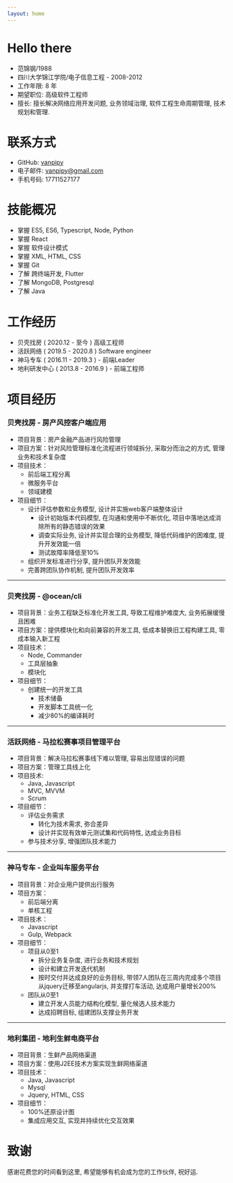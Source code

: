 ```yaml
---
layout: home
---
```


# Hello there
* 范锦钢/1988
* 四川大学锦江学院/电子信息工程 - 2008-2012
* 工作年限: 8 年
* 期望职位: 高级软件工程师
* 擅长: 擅长解决网络应用开发问题, 业务领域治理, 软件工程生命周期管理, 技术规划和管理.

# 联系方式
* GitHub: [vanpipy](https://github.com/vanpipy)
* 电子邮件: <vanpipy@gmail.com>
* 手机号码: 17711527177

# 技能概况
* 掌握 ES5, ES6, Typescript, Node, Python
* 掌握 React
* 掌握 软件设计模式
* 掌握 XML, HTML, CSS
* 掌握 Git
* 了解 跨终端开发, Flutter
* 了解 MongoDB, Postgresql
* 了解 Java

# 工作经历
* 贝壳找房 ( 2020.12 - 至今 ) 高级工程师
* 活跃网络 ( 2019.5 - 2020.8 ) Software engineer
* 神马专车 ( 2016.11 - 2019.3 ) - 前端Leader
* 地利研发中心 ( 2013.8 - 2016.9 ) - 前端工程师

# 项目经历

### 贝壳找房 - 房产风控客户端应用
* 项目背景：房产金融产品进行风险管理
* 项目方案：针对风险管理标准化流程进行领域拆分, 采取分而治之的方式, 管理业务和技术复杂度
* 项目技术：
  - 前后端工程分离
  - 微服务平台
  - 领域建模
* 项目细节：
  - 设计评估参数和业务模型, 设计并实施web客户端整体设计
    - 设计初始版本代码模型, 在沟通和使用中不断优化, 项目中落地达成消除所有的静态错误的效果
    - 调查实际业务, 设计并实现合理的业务模型, 降低代码维护的困难度, 提升开发效能一倍
    - 测试故障率降低至10%
  - 组织开发标准进行分享, 提升团队开发效能
  - 完善跨团队协作机制, 提升团队开发效率

---

### 贝壳找房 - @ocean/cli
* 项目背景：业务工程缺乏标准化开发工具, 导致工程维护难度大, 业务拓展缓慢且困难
* 项目方案：提供模块化和向前兼容的开发工具, 低成本替换旧工程构建工具, 零成本输入新工程
* 项目技术：
  - Node, Commander
  - 工具层抽象
  - 模块化
* 项目细节：
  - 创建统一的开发工具
    - 技术储备
    - 开发脚本工具统一化
    - 减少80%的编译耗时

---

### 活跃网络 - 马拉松赛事项目管理平台
* 项目背景：解决马拉松赛事线下难以管理, 容易出现错误的问题
* 项目方案：管理工具线上化
* 项目技术:
  - Java, Javascript
  - MVC, MVVM
  - Scrum
* 项目细节：
  * 评估业务需求
    - 转化为技术需求, 弥合差异
    - 设计并实现有效单元测试集和代码特性, 达成业务目标
  * 参与技术分享, 增强团队技术能力

---

### 神马专车 - 企业叫车服务平台
* 项目背景：对企业用户提供出行服务
* 项目方案：
  - 前后端分离
  - 单核工程
* 项目技术：
  - Javascript
  - Gulp, Webpack
* 项目细节：
  - 项目从0至1
    - 拆分业务复杂度, 进行业务和技术规划
    - 设计和建立开发迭代机制
    - 按时交付并达成良好的业务目标, 带领7人团队在三周内完成多个项目从jquery迁移至angularjs, 并支撑打车活动, 达成用户量增长200%
  - 团队从0至1
    - 建立开发人员能力结构化模型, 量化候选人技术能力
    - 达成招聘目标, 组建团队支撑业务开发

---

### 地利集团 - 地利生鲜电商平台
* 项目背景：生鲜产品网络渠道
* 项目方案：使用J2EE技术方案实现生鲜网络渠道
* 项目技术：
  - Java, Javascript
  - Mysql
  - Jquery, HTML, CSS
* 项目细节：
  - 100%还原设计图
  - 集成应用交互, 实现并持续优化交互效果

# 致谢
感谢花费您的时间看到这里, 希望能够有机会成为您的工作伙伴, 祝好运.
